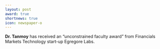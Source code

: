 ```yaml
---
layout: post
award: true
shortnews: true
icon: newspaper-o
---
```


<b>Dr. Tanmoy</b> has received an “unconstrained faculty award” from Financials Markets Technology start-up Egregore Labs. 